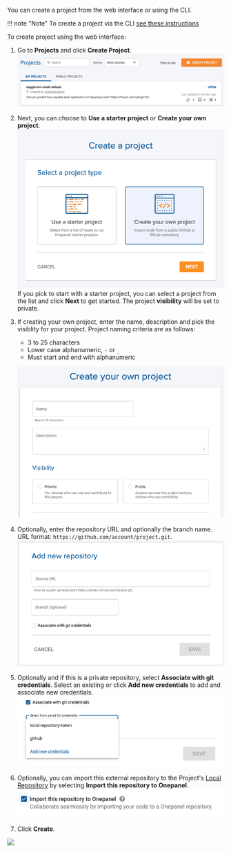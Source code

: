 You can create a project from the web interface or using the CLI.

!!! note "Note"
    To create a project via the CLI [see these instructions](/cli/projects-create)

To create project using the web interface:

1. Go to **Projects** and click **Create Project**.
![](../assets/img/create-153606.png)

2. Next, you can choose to **Use a starter project** or **Create your own project**.
![](../assets/img/create-155111.png)
If you pick to start with a starter project, you can select a project from the list and click **Next** to get started. The project **visibility** will be set to private.

3. If creating your own project, enter the name, description and pick the visiblity for your project. Project naming criteria are as follows:
    - 3 to 25 characters
    - Lower case alphanumeric, `-` or `_`
    - Must start and end with alphanumeric
    
    ![](../assets/img/create-095157.png)

4. Optionally, enter the repository URL and optionally the branch name. URL format: `https://github.com/account/project.git`.
![](../assets/img/repositories-175524.png)

5. Optionally and if this is a private repository, select **Associate with git credentials**. Select an existing or click **Add new credentials** to add and associate new credentials.
![](../assets/img/repositories-175904.png)

6. Optionally, you can import this external repository to the Project's [Local Repository](/projects/epositories/#local-repository) by selecting **Import this repository to Onepanel**.
![](../assets/img/create-094404.png)

7. Click **Create**.

[![](../assets/vid/creating-projects.gif)](https://youtu.be/yTon_o8eld0)